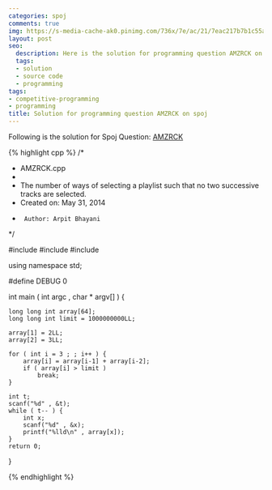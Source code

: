 ```yaml
---
categories: spoj
comments: true
img: https://s-media-cache-ak0.pinimg.com/736x/7e/ac/21/7eac217b7b1c55ab7fd56758e4e181be.jpg
layout: post
seo:
  description: Here is the solution for programming question AMZRCK on spoj
  tags:
  - solution
  - source code
  - programming
tags:
- competitive-programming
- programming
title: Solution for programming question AMZRCK on spoj
---
```


Following is the solution for Spoj Question: [AMZRCK](http://www.spoj.com/problems/AMZRCK/)

{% highlight cpp %}
/*
 * AMZRCK.cpp
 *
 *  The number of ways of selecting a playlist such that no two successive tracks are selected.
 *  Created on: May 31, 2014
 *      Author: Arpit Bhayani
 */

#include <cstdio>
#include <cstdlib>
#include <iostream>

using namespace std;

#define DEBUG 0

int main ( int argc , char * argv[] ) {

	long long int array[64];
	long long int limit = 1000000000LL;

	array[1] = 2LL;
	array[2] = 3LL;

	for ( int i = 3 ; ; i++ ) {
		array[i] = array[i-1] + array[i-2];
		if ( array[i] > limit )
			break;
	}

	int t;
	scanf("%d" , &t);
	while ( t-- ) {
		int x;
		scanf("%d" , &x);
		printf("%lld\n" , array[x]);
	}
	return 0;
}

{% endhighlight %}